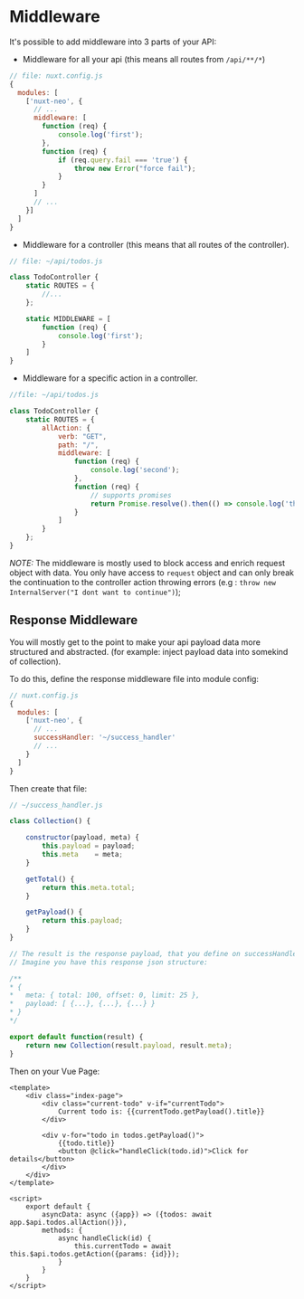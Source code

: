 # Middleware #
It's possible to add middleware into 3 parts of your API:
- Middleware for all your api (this means all routes from ```/api/**/*```)
```js
// file: nuxt.config.js
{
  modules: [
    ['nuxt-neo', {
      // ...
      middleware: [
        function (req) {
            console.log('first');
        },
        function (req) {
            if (req.query.fail === 'true') {
                throw new Error("force fail");
            }
        }
      ]
      // ...
    }]
  ]
}
```

- Middleware for a controller (this means that all routes of the controller).

```js
// file: ~/api/todos.js

class TodoController {
    static ROUTES = {
        //...
    };

    static MIDDLEWARE = [
        function (req) {
            console.log('first');
        }
    ]
}
```

- Middleware for a specific action in a controller.

```js
//file: ~/api/todos.js

class TodoController {
    static ROUTES = {
        allAction: {
            verb: "GET",
            path: "/",
            middleware: [
                function (req) {
                    console.log('second');
                },
                function (req) {
                    // supports promises
                    return Promise.resolve().then(() => console.log('third'));
                }
            ]
        }
    };
}
```

*NOTE:* The middleware is mostly used to block access and enrich request object with data.
 You only have access to ```request``` object and can only break the continuation to the controller action
 throwing errors (e.g : ```throw new InternalServer("I dont want to continue")```);

## Response Middleware ##
You will mostly get to the point to make your api payload data more structured and abstracted.
(for example: inject payload data into somekind of collection).

To do this, define the response middleware file into module config:
```js
// nuxt.config.js
{
  modules: [
    ['nuxt-neo', {
      // ...
      successHandler: '~/success_handler'
      // ...
    }
  ]
}
```

Then create that file:
```js
// ~/success_handler.js

class Collection() {

    constructor(payload, meta) {
        this.payload = payload;
        this.meta    = meta;
    }

    getTotal() {
        return this.meta.total;
    }

    getPayload() {
        return this.payload;
    }
}

// The result is the response payload, that you define on successHandler option.
// Imagine you have this response json structure:

/**
* {
*   meta: { total: 100, offset: 0, limit: 25 },
*   payload: [ {...}, {...}, {...} }
* }
*/

export default function(result) {
    return new Collection(result.payload, result.meta);
}
```

Then on your Vue Page:
```vue
<template>
    <div class="index-page">
        <div class="current-todo" v-if="currentTodo">
            Current todo is: {{currentTodo.getPayload().title}}
        </div>

        <div v-for="todo in todos.getPayload()">
            {{todo.title}}
            <button @click="handleClick(todo.id)">Click for details</button>
        </div>
    </div>
</template>

<script>
    export default {
        asyncData: async ({app}) => ({todos: await app.$api.todos.allAction()}),
        methods: {
            async handleClick(id) {
                this.currentTodo = await this.$api.todos.getAction({params: {id}});
            }
        }
    }
</script>
```
